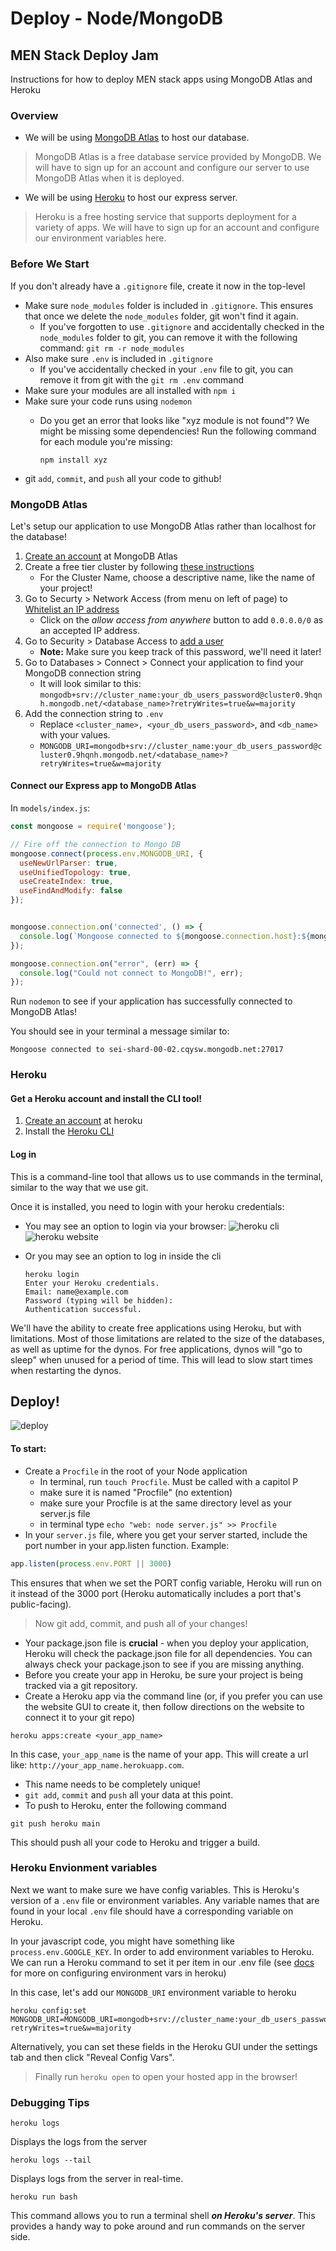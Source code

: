 # Deploy - Node/MongoDB

## MEN Stack Deploy Jam

Instructions for how to deploy MEN stack apps using MongoDB Atlas and Heroku

### Overview

* We will be using [MongoDB Atlas](https://www.mongodb.com/cloud/atlas) to host our database.

> MongoDB Atlas is a free database service provided by MongoDB. We will have to sign up for an account and configure our server to use MongoDB Atlas when it is deployed.

* We will be using [Heroku](https://www.heroku.com/) to host our express server.

> Heroku is a free hosting service that supports deployment for a variety of apps. We will have to sign up for an account and configure our environment variables here.

### Before We Start

If you don't already have a `.gitignore` file, create it now in the top-level

* Make sure `node_modules` folder is included in `.gitignore`. This ensures that once we delete the `node_modules` folder, git won't find it again.
  * If you've forgotten to use `.gitignore` and accidentally checked in the `node_modules` folder to git, you can remove it with the following command: `git rm -r node_modules`
* Also make sure `.env` is included in `.gitignore`
  * If you've accidentally checked in your `.env` file to git, you can remove it from git with the `git rm .env` command
* Make sure your modules are all installed with `npm i`
* Make sure your code runs using `nodemon`
  * Do you get an error that looks like "xyz module is not found"? We might be missing some dependencies! Run the following command for each module you're missing:

    `npm install xyz`
* git `add`, `commit`, and `push` all your code to github! 

### MongoDB Atlas

Let's setup our application to use MongoDB Atlas rather than localhost for the database!

1. [Create an account](https://account.mongodb.com/account/register) at MongoDB Atlas
2. Create a free tier cluster by following [these instructions](https://docs.atlas.mongodb.com/tutorial/deploy-free-tier-cluster/)
   * For the Cluster Name, choose a descriptive name, like the name of your project!
3. Go to Securty &gt; Network Access \(from menu on left of page\) to [Whitelist an IP address](https://docs.atlas.mongodb.com/tutorial/whitelist-connection-ip-addres/)
   * Click on the _allow access from anywhere_ button to add `0.0.0.0/0` as an accepted IP address.
4. Go to Security &gt; Database Access to [add a user](https://docs.atlas.mongodb.com/tutorial/create-mongodb-user-for-cluster/)
   * **Note:** Make sure you keep track of this password, we'll need it later!
5. Go to Databases &gt; Connect &gt; Connect your application to find your MongoDB connection string
   * It will look similar to this: `mongodb+srv://cluster_name:your_db_users_password@cluster0.9hqnh.mongodb.net/<database_name>?retryWrites=true&w=majority`
6. Add the connection string to `.env`
   * Replace `<cluster_name>, <your_db_users_password>`, and `<db_name>` with your values.
   * `MONGODB_URI=mongodb+srv://cluster_name:your_db_users_password@cluster0.9hqnh.mongodb.net/<database_name>?retryWrites=true&w=majority`

#### Connect our Express app to MongoDB Atlas

In `models/index.js`:

```javascript
const mongoose = require('mongoose');

// Fire off the connection to Mongo DB
mongoose.connect(process.env.MONGODB_URI, {
  useNewUrlParser: true,
  useUnifiedTopology: true,
  useCreateIndex: true,
  useFindAndModify: false
});


mongoose.connection.on('connected', () => {
  console.log(`Mongoose connected to ${mongoose.connection.host}:${mongoose.connection.port}`);
});

mongoose.connection.on("error", (err) => {
  console.log("Could not connect to MongoDB!", err);
});
```

Run `nodemon` to see if your application has successfully connected to MongoDB Atlas!

You should see in your terminal a message similar to:

```text
Mongoose connected to sei-shard-00-02.cqysw.mongodb.net:27017
```

### Heroku

#### Get a Heroku account and install the CLI tool!

1. [Create an account](https://www.heroku.com/) at heroku
2. Install the [Heroku CLI](https://devcenter.heroku.com/articles/heroku-cli)

#### Log in

This is a command-line tool that allows us to use commands in the terminal, similar to the way that we use git.

Once it is installed, you need to login with your heroku credentials:

* You may see an option to login via your browser: ![heroku cli](../.gitbook/assets/heroku-cli.png) ![heroku website](../.gitbook/assets/heroku.png)
* Or you may see an option to log in inside the cli

  ```text
  heroku login
  Enter your Heroku credentials.
  Email: name@example.com
  Password (typing will be hidden):
  Authentication successful.
  ```

We'll have the ability to create free applications using Heroku, but with limitations. Most of those limitations are related to the size of the databases, as well as uptime for the dynos. For free applications, dynos will "go to sleep" when unused for a period of time. This will lead to slow start times when restarting the dynos.

## Deploy!

![deploy](../.gitbook/assets/snail_deploy.gif)

#### To start:

* Create a `Procfile` in the root of your Node application
  * In terminal, run `touch Procfile`. Must be called with a capitol P
  * make sure it is named "Procfile" \(no extention\)
  * make sure your Procfile is at the same directory level as your server.js file
  * in terminal type `echo "web: node server.js" >> Procfile`
* In your `server.js` file, where you get your server started, include the port number in your app.listen function. Example:

```javascript
app.listen(process.env.PORT || 3000)
```

This ensures that when we set the PORT config variable, Heroku will run on it instead of the 3000 port \(Heroku automatically includes a port that's public-facing\).

> Now git add, commit, and push all of your changes!

* Your package.json file is **crucial** - when you deploy your application, Heroku will check the package.json file for all dependencies. You can always check your package.json to see if you are missing anything.
* Before you create your app in Heroku, be sure your project is being tracked via a git repository.
* Create a Heroku app via the command line \(or, if you prefer you can use the website GUI to create it, then follow directions on the website to connect it to your git repo\)

```text
heroku apps:create <your_app_name>
```

In this case, `your_app_name` is the name of your app. This will create a url like: `http://your_app_name.herokuapp.com`.

* This name needs to be completely unique!
* `git add`, `commit` and `push` all your data at this point.
* To push to Heroku, enter the following command

```text
git push heroku main
```

This should push all your code to Heroku and trigger a build.

### Heroku Envionment variables

Next we want to make sure we have config variables. This is Heroku's version of a `.env` file or environment variables. Any variable names that are found in your local `.env` file should have a corresponding variable on Heroku.

In your javascript code, you might have something like `process.env.GOOGLE_KEY`. In order to add environment variables to Heroku. We can run a Heroku command to set it per item in our .env file \(see [docs](https://devcenter.heroku.com/articles/config-vars#set-a-config-var) for more on configuring environment vars in heroku\)

In this case, let's add our `MONGODB_URI` environment variable to heroku

```text
heroku config:set MONGODB_URI=MONGODB_URI=mongodb+srv://cluster_name:your_db_users_password@cluster0.9hqnh.mongodb.net/<database_name>?retryWrites=true&w=majority
```

Alternatively, you can set these fields in the Heroku GUI under the settings tab and then click "Reveal Config Vars".

> Finally run `heroku open` to open your hosted app in the browser!

### Debugging Tips

`heroku logs`

Displays the logs from the server

`heroku logs --tail`

Displays logs from the server in real-time.

`heroku run bash`

This command allows you to run a terminal shell _**on Heroku's server**_. This provides a handy way to poke around and run commands on the server side.

